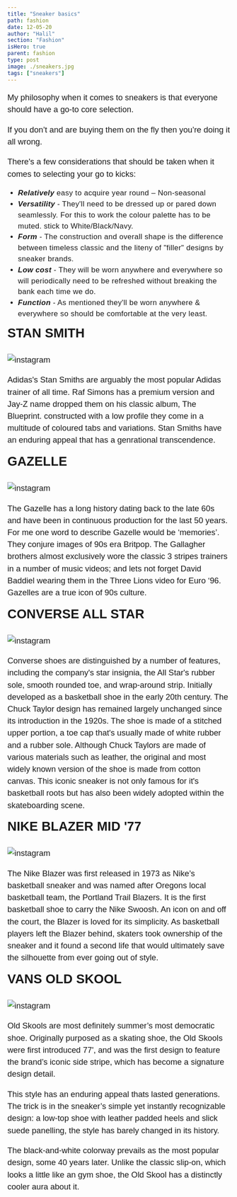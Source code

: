 ```yaml
---
title: "Sneaker basics"
path: fashion
date: 12-05-20
author: "Halil"
section: "Fashion"
isHero: true
parent: fashion
type: post
image: ./sneakers.jpg
tags: ["sneakers"]
---
```


<style>

@import url('https://fonts.googleapis.com/css2?family=Marck+Script&display=swap');
@import url('https://fonts.googleapis.com/css2?family=Lato:ital,wght@0,400;0,700;1,400;1,700&display=swap');
@import url('https://fonts.googleapis.com/css2?family=Changa&display=swap');

div > .gatsby-resp-iframe-wrapper {
    width: 90%;
    padding-bottom: 155% !important;
    margin: 0 auto;
    border: 1px solid #ccc;
}

iframe {
    height: 100% !important;
}

p {
    font-size: 0.9rem;
    line-height: 1.85rem;
    font-family: 'Lato', sans-serif;
}

ul > li {
    font-size: 0.9rem;
    line-height: 1.45rem;
    letter-spacing: 0.025rem;
    font-family: 'Lato', sans-serif;
}

h4 {
    font-family: Arial, Helvetica, sans-serif;
    font-size: 1.4rem;
    letter-spacing: 0.005rem;
    color: #000000
    padding: 0;
    margin: 10px 0 30px 0;
}

@media (min-width: 768px) {

    div > .gatsby-resp-iframe-wrapper {
        width: 55%;
        padding-bottom: 90% !important;
        margin: 0 auto;
    }

    iframe {
        height: 100% !important;
    }

    p {

        font-size: 1.15rem;
        line-height: 1.7rem;
        font-family: 'Nunito', sans-serif;sans-serif;
    }

    ul > li {
        font-size: 1.05rem;
        line-height: 1.55rem;
        font-family: 'Nunito', sans-serif;sans-serif;
    }

    h4 {
        font-size: 1.8rem;
    }
}

@media (min-width: 1024px) {

    div > .gatsby-resp-iframe-wrapper {
        width: 55%;
        padding-bottom: 85% !important;
        margin: 0 auto;
    }

    iframe {
        height: 100% !important;
    }

    p {
        font-size: 1.15rem;
        line-height: 1.7rem;
        font-family: 'Nunito', sans-serif;sans-serif;
    }

    ul > li {
        font-size: 1.05rem;
        line-height: 1.55rem;
        font-family: 'Nunito', sans-serif;sans-serif;
    }

    h4 {
        font-size: 2rem;
    }
}

</style>

My philosophy when it comes to sneakers is that everyone should have a go-to core selection.

If you don’t and are buying them on the fly then you’re doing it all wrong.

There's a few considerations that should be taken when it comes to selecting your go to kicks:

<div class="custom"></div>

* _**Relatively**_ easy to acquire year round – Non-seasonal
* _**Versatility**_ - They'll need to be dressed up or pared down seamlessly. For this to work the colour palette has to be muted. stick to White/Black/Navy.
* _**Form**_ - The construction and overall shape is the difference between timeless classic and the liteny of "filler" designs by sneaker brands.   
* **_Low cost_** - They will be worn anywhere and everywhere so will periodically need to be refreshed without breaking the bank each time we do.
* **_Function_** - As mentioned they'll be worn anywhere & everywhere so should be comfortable at the very least.

#### STAN SMITH

![instagram](BGtylyArieE)

Adidas's Stan Smiths are arguably the most popular Adidas trainer of all time.
Raf Simons has a premium version and Jay-Z name dropped them on his classic album, The Blueprint.
constructed with a low profile they come in a multitude of coloured tabs and variations.
Stan Smiths have an enduring appeal that has a genrational transcendence. 

#### GAZELLE

![instagram](BGEpFFarie2)

The Gazelle has a long history dating back to the late 60s and have been in continuous production for the last 50 years.
For me one word to describe Gazelle would be ‘memories’. They conjure images of 90s era Britpop.
The Gallagher brothers almost exclusively wore the classic 3 stripes trainers in a number of music videos;
and lets not forget David Baddiel wearing them in the Three Lions video for Euro ‘96.
Gazelles are a true icon of 90s culture.

#### CONVERSE ALL STAR

![instagram](B2ZVoCEhvIw)

Converse shoes are distinguished by a number of features, including the company's star insignia, the All Star's rubber sole, smooth rounded toe, and wrap-around strip.
Initially developed as a basketball shoe in the early 20th century. The Chuck Taylor design has remained largely unchanged since its introduction in the 1920s. 
The shoe is made of a stitched upper portion, a toe cap that's usually made of white rubber and a rubber sole. 
Although Chuck Taylors are made of various materials such as leather, the original and most widely known version of the shoe is made from cotton canvas.
This iconic sneaker is not only famous for it's basketball roots but has also been widely adopted within the skateboarding scene.

#### NIKE BLAZER MID '77

![instagram](B_cl5Ouq7PI)

The Nike Blazer was first released in 1973 as Nike’s basketball sneaker and was named
after Oregons local basketball team, the Portland Trail Blazers.
It is the first basketball shoe to carry the Nike Swoosh.
An icon on and off the court, the Blazer is loved for its simplicity.
As basketball players left the Blazer behind, skaters took ownership of the sneaker and it found a second life that would ultimately save the silhouette from ever going out of style.

#### VANS OLD SKOOL

![instagram](BmyepFegWhl)

Old Skools are most definitely summer’s most democratic shoe.
Originally purposed as a skating shoe, the Old Skools were first introduced 77', and was the first design to feature the brand’s iconic side stripe, 
which has become a signature design detail.

This style has an enduring appeal thats lasted generations. The trick is in the sneaker’s simple yet instantly recognizable design: 
a low-top shoe with leather padded heels and slick suede panelling, the style has barely changed in its history.

The black-and-white colorway prevails as the most popular design, some 40 years later.
Unlike the classic slip-on, which looks a little like an gym shoe, the Old Skool has a distinctly cooler aura about it.
